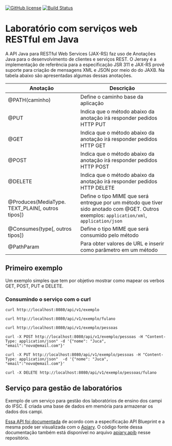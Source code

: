 [![GitHub license](https://img.shields.io/badge/license-MIT-blue.svg)](LICENSE) [![Build Status](https://travis-ci.org/std29006/laboratorio-REST-java-gradle.svg?branch=master)](https://travis-ci.org/std29006/laboratorio-REST-java-gradle)

# Laboratório com serviços web RESTful em Java

A API Java para RESTful Web Services (JAX-RS) faz uso de Anotações Java para o desenvolvimento de clientes e serviços REST. O Jersey é a implementação de referência para a especificação JSR 311 e JAX-RS provê suporte para criação de mensagens XML e JSON por meio do do JAXB. Na tabela abaixo são apresentadas algumas dessas anotações.

| Anotação | Descrição |
| -------------- | ---------------------------------- |
| @PATH(caminho) | Define o caminho base da aplicação |
| @PUT | Indica que o método abaixo da anotação irá responder pedidos HTTP PUT |
| @GET | Indica que o método abaixo da anotação irá responder pedidos HTTP GET |
| @POST | Indica que o método abaixo da anotação irá responder pedidos HTTP POST |
| @DELETE | Indica que o método abaixo da anotação irá responder pedidos HTTP DELETE |
| @Produces(MediaType. TEXT\_PLAIN[, outros tipos]) | Define o tipo MIME que será entregue por um método que tiver sido anotado com @GET. Outros exemplos: `application/xml`, `application/json` |
| @Consumes(type[, outros tipos]) | Define o tipo MIME que será consumido pelo método |
| @PathParam | Para obter valores de URL e inserir como parâmetro em um método |

## Primeiro exemplo

Um exemplo simples que tem por objetivo mostrar como mapear os verbos GET, POST, PUT e DELETE.

### Consumindo o serviço com o curl

```shell
curl http://localhost:8080/api/v1/exemplo

curl http://localhost:8080/api/v1/exemplo/fulano

curl http://localhost:8080/api/v1/exemplo/pessoas

curl -X POST http://localhost:8080/api/v1/exemplo/pessoas -H "Content-Type: application/json" -d '{"nome": "Juca", "email":"novo@email.com"}'

curl -X PUT http://localhost:8080/api/v1/exemplo/pessoas -H "Content-Type: application/json"  -d '{"nome": "Juca", "email":"novo@email.com"}'

curl -X DELETE http://localhost:8080/api/v1/exemplo/pessoas/fulano 
```

## Serviço para gestão de laboratórios

Exemplo de um serviço para gestão dos laboratórios de ensino dos campi do IFSC. É criada uma base de dados em memória para armazenar os dados dos campi.

[Essa API foi documentada](https://laboratorios.docs.apiary.io) de acordo com a especificação API Blueprint e a mesma pode ser visualizada com o [Apiary](https://apiary.io/). O código fonte dessa documentação também está disponível no arquivo [apiary.apib](apiary.apib) nesse repositório.
